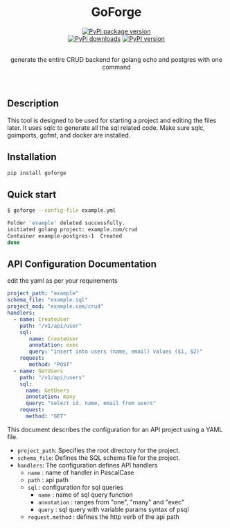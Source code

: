 <p align="center">

<h1 align="center">GoForge</h1>

<p align="center">

 <div align="center">
	 
[![PyPi package version](https://img.shields.io/pypi/v/goforge)](https://pypi.org/project/goforge/)	 
[![PyPi downloads](https://static.pepy.tech/badge/goforge)](https://pypi.org/project/goforge/)
[![PyPI version](https://img.shields.io/pypi/pyversions/goforge?color=%2344CC11&style=flat-square)](https://pypi.org/project/goforge/)

<br>
    generate the entire CRUD backend for golang echo and postgres with one command
 </div>
    <br>
    <br>
    
## Description
 This tool is designed to be used for starting a project and editing the files later. It uses sqlc to generate all the sql related code. Make sure sqlc, goimports, gofmt, and docker are installed.

 ## Installation
 ```bash
pip install goforge
```
## Quick start
```bash
$ goforge --config-file example.yml

Folder 'example' deleted successfully.
initiated golang project: example.com/crud
Container example-postgres-1  Created
done
```

## API Configuration Documentation

edit the yaml as per your requirements
```yaml
project_path: "example"
schema_file: "example.sql"
project_mod: "example.com/crud"
handlers:
  - name: CreateUser
    path: "/v1/api/user"
    sql:
       name: CreateUser
       annotation: exec
       query: "insert into users (name, email) values ($1, $2)"
    request:
       method: "POST"
  - name: GetUsers
    path: "/v1/api/users"
    sql:
      name: GetUsers
      annotation: many
      query: "select id, name, email from users"
    request:
      method: "GET"
```

This document describes the configuration for an API project using a YAML file.

-   `project_path`: Specifies the root directory for the project.
-   `schema_file`:  Defines the SQL schema file for the project.
-  `handlers`: The configuration defines API handlers
	-  `name` : name of handler in PascalCase
	- `path` : api path
	- `sql` : configuration for sql queries
		-  `name` : name of sql query function
		- `annotation` : ranges from "one", "many" and "exec"
		- `query` : sql query with variable params syntax of psql
	- `request.method` : defines the http verb of the api path
